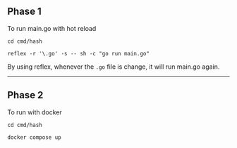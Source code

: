 ## Phase 1
To run main.go with hot reload
```
cd cmd/hash
```
```
reflex -r '\.go' -s -- sh -c "go run main.go"
```
By using reflex, whenever the `.go` file is change, it will run main.go again.
<hr>

## Phase 2
To run with docker
```
cd cmd/hash
```
```
docker compose up
```